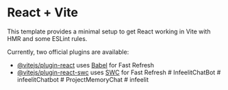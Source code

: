 # React + Vite

This template provides a minimal setup to get React working in Vite with HMR and some ESLint rules.

Currently, two official plugins are available:

- [@vitejs/plugin-react](https://github.com/vitejs/vite-plugin-react/blob/main/packages/plugin-react/README.md) uses [Babel](https://babeljs.io/) for Fast Refresh
- [@vitejs/plugin-react-swc](https://github.com/vitejs/vite-plugin-react-swc) uses [SWC](https://swc.rs/) for Fast Refresh
#   I n f e e l i t C h a t B o t  
 #   i n f e e l i t C h a t b o t  
 #   P r o j e c t M e m o r y C h a t  
 #   i n f e e l i t  
 